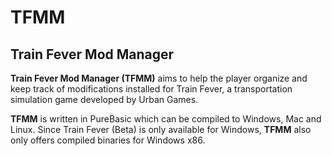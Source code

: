 TFMM
====

Train Fever Mod Manager
----

__Train Fever Mod Manager (TFMM)__ aims to help the player organize and keep track of modifications installed for Train Fever, a transportation simulation game developed by Urban Games.

__TFMM__ is written in PureBasic which can be compiled to Windows, Mac and Linux. Since Train Fever (Beta) is only available for Windows, __TFMM__ also only offers compiled binaries for Windows x86.
